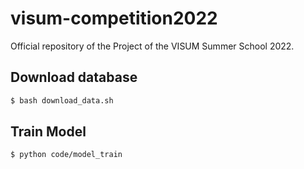 # visum-competition2022
Official repository of the Project of the VISUM Summer School 2022.

## Download database
```bash
$ bash download_data.sh
```

## Train Model
```bash
$ python code/model_train
```
